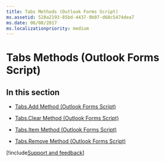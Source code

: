 ```yaml
---
title: Tabs Methods (Outlook Forms Script)
ms.assetid: 528a2193-85bd-4437-9b07-d68c5474dea7
ms.date: 06/08/2017
ms.localizationpriority: medium
---
```



# Tabs Methods (Outlook Forms Script)

## In this section


- [Tabs.Add Method (Outlook Forms Script)](Outlook.tabs.add.md)
    
- [Tabs.Clear Method (Outlook Forms Script)](Outlook.tabs.clear.md)
    
- [Tabs.Item Method (Outlook Forms Script)](Outlook.tabs.item.md)
    
- [Tabs.Remove Method (Outlook Forms Script)](Outlook.tabs.remove.md)

[!include[Support and feedback](~/includes/feedback-boilerplate.md)]